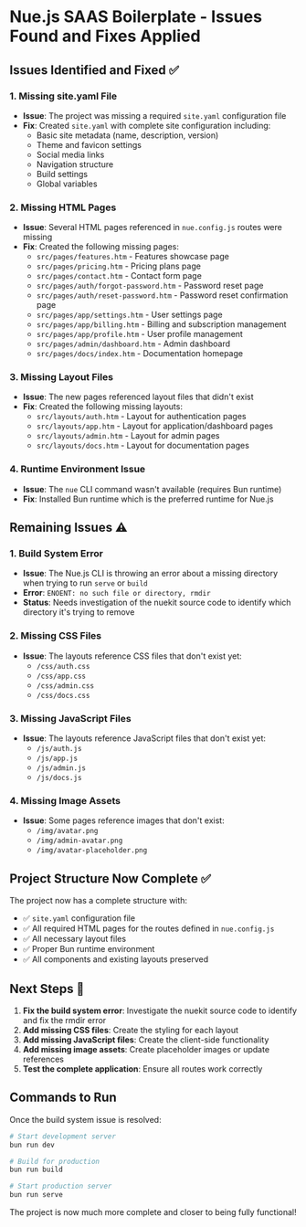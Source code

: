 # Nue.js SAAS Boilerplate - Issues Found and Fixes Applied

## Issues Identified and Fixed ✅

### 1. Missing site.yaml File
- **Issue**: The project was missing a required `site.yaml` configuration file
- **Fix**: Created `site.yaml` with complete site configuration including:
  - Basic site metadata (name, description, version)
  - Theme and favicon settings
  - Social media links
  - Navigation structure
  - Build settings
  - Global variables

### 2. Missing HTML Pages
- **Issue**: Several HTML pages referenced in `nue.config.js` routes were missing
- **Fix**: Created the following missing pages:
  - `src/pages/features.htm` - Features showcase page
  - `src/pages/pricing.htm` - Pricing plans page  
  - `src/pages/contact.htm` - Contact form page
  - `src/pages/auth/forgot-password.htm` - Password reset page
  - `src/pages/auth/reset-password.htm` - Password reset confirmation page
  - `src/pages/app/settings.htm` - User settings page
  - `src/pages/app/billing.htm` - Billing and subscription management
  - `src/pages/app/profile.htm` - User profile management
  - `src/pages/admin/dashboard.htm` - Admin dashboard
  - `src/pages/docs/index.htm` - Documentation homepage

### 3. Missing Layout Files
- **Issue**: The new pages referenced layout files that didn't exist
- **Fix**: Created the following missing layouts:
  - `src/layouts/auth.htm` - Layout for authentication pages
  - `src/layouts/app.htm` - Layout for application/dashboard pages
  - `src/layouts/admin.htm` - Layout for admin pages
  - `src/layouts/docs.htm` - Layout for documentation pages

### 4. Runtime Environment Issue
- **Issue**: The `nue` CLI command wasn't available (requires Bun runtime)
- **Fix**: Installed Bun runtime which is the preferred runtime for Nue.js

## Remaining Issues ⚠️

### 1. Build System Error
- **Issue**: The Nue.js CLI is throwing an error about a missing directory when trying to run `serve` or `build`
- **Error**: `ENOENT: no such file or directory, rmdir`
- **Status**: Needs investigation of the nuekit source code to identify which directory it's trying to remove

### 2. Missing CSS Files
- **Issue**: The layouts reference CSS files that don't exist yet:
  - `/css/auth.css`
  - `/css/app.css` 
  - `/css/admin.css`
  - `/css/docs.css`

### 3. Missing JavaScript Files
- **Issue**: The layouts reference JavaScript files that don't exist yet:
  - `/js/auth.js`
  - `/js/app.js`
  - `/js/admin.js`
  - `/js/docs.js`

### 4. Missing Image Assets
- **Issue**: Some pages reference images that don't exist:
  - `/img/avatar.png`
  - `/img/admin-avatar.png`
  - `/img/avatar-placeholder.png`

## Project Structure Now Complete ✅

The project now has a complete structure with:
- ✅ `site.yaml` configuration file
- ✅ All required HTML pages for the routes defined in `nue.config.js`
- ✅ All necessary layout files
- ✅ Proper Bun runtime environment
- ✅ All components and existing layouts preserved

## Next Steps 🚀

1. **Fix the build system error**: Investigate the nuekit source code to identify and fix the rmdir error
2. **Add missing CSS files**: Create the styling for each layout
3. **Add missing JavaScript files**: Create the client-side functionality
4. **Add missing image assets**: Create placeholder images or update references
5. **Test the complete application**: Ensure all routes work correctly

## Commands to Run

Once the build system issue is resolved:
```bash
# Start development server
bun run dev

# Build for production
bun run build

# Start production server
bun run serve
```

The project is now much more complete and closer to being fully functional!